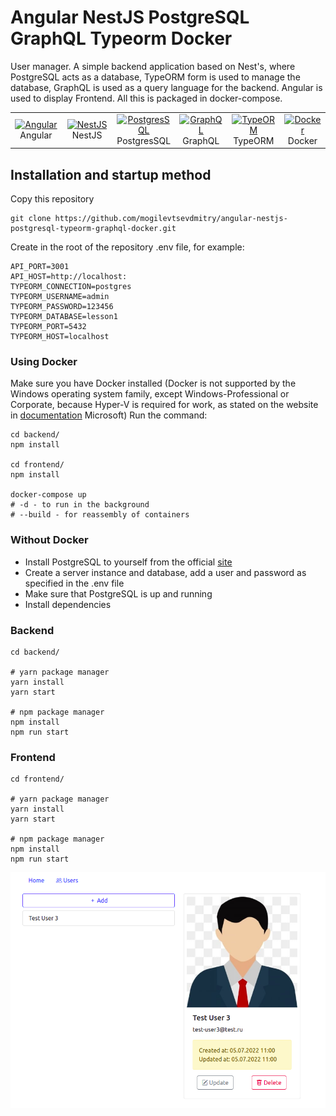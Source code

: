 # Angular NestJS PostgreSQL GraphQL Typeorm Docker

User manager.
A simple backend application based on Nest's, where PostgreSQL acts as a database, TypeORM form is used to manage the database,
GraphQL is used as a query language for the backend. Angular is used to display Frontend.  All this is packaged in docker-compose.

<table width="100%">
  <tr>
    <td align="center" valign="middle" width="17%">
      <a href="https://angular.io/">
        <img height="50" alt="Angular" src="https://upload.wikimedia.org/wikipedia/commons/thumb/c/cf/Angular_full_color_logo.svg/1200px-Angular_full_color_logo.svg.png"/>
      </a>
      <br />
      Angular
    </td>
    <td align="center" valign="middle" width="17%">
      <a href="https://nestjs.com/">
        <img height="50" alt="NestJS" src="https://hsto.org/getpro/habr/post_images/d11/98b/ac8/d1198bac8e4ced0d89d5e5983061f418.png"/>
      </a>
      <br />
      NestJS
    </td>
    <td align="center" valign="middle" width="17%">
      <a href="https://www.postgresql.org/">
      <img height="50" alt="PostgresSQL" src="https://upload.wikimedia.org/wikipedia/commons/thumb/2/29/Postgresql_elephant.svg/640px-Postgresql_elephant.svg.png"/>
      </a>
      <br />
      PostgresSQL
    </td>
    <td align="center" valign="middle" width="17%">
      <a href="https://graphql.org/">
      <img height="50" alt="GraphQL" src="https://upload.wikimedia.org/wikipedia/commons/thumb/1/17/GraphQL_Logo.svg/1200px-GraphQL_Logo.svg.png"/>
      </a>
      <br />
      GraphQL
    </td>
    <td align="center" valign="middle" width="17%">
      <a href="https://typeorm.io/">
      <img height="50" alt="TypeORM" src="https://www.zoneofit.com/wp-content/uploads/2021/06/type-orm.png"/>
      </a>
      <br />
      TypeORM
    </td>
    <td align="center" valign="middle" width="17%">
      <a href="https://www.docker.com/">
      <img height="50" alt="Docker" src="https://d1.awsstatic.com/acs/characters/Logos/Docker-Logo_Horizontel_279x131.b8a5c41e56b77706656d61080f6a0217a3ba356d.png"/>
      </a>
      <br />
      Docker
    </td>
  </tr>
</table>

## Installation and startup method

Copy this repository

```shell
git clone https://github.com/mogilevtsevdmitry/angular-nestjs-postgresql-typeorm-graphql-docker.git
```

Create in the root of the repository .env file, for example:

```dotenv
API_PORT=3001
API_HOST=http://localhost:
TYPEORM_CONNECTION=postgres
TYPEORM_USERNAME=admin
TYPEORM_PASSWORD=123456
TYPEORM_DATABASE=lesson1
TYPEORM_PORT=5432
TYPEORM_HOST=localhost
```

### Using Docker

Make sure you have Docker installed (Docker is not supported by the Windows operating system family, except
Windows-Professional or Corporate, because Hyper-V is required for work, as stated on the website
in [documentation](https://docs.microsoft.com/ru-ru/virtualization/hyper-v-on-windows/quick-start/enable-hyper-v#check-requirements)
Microsoft)
Run the command:

```shell
cd backend/
npm install

cd frontend/
npm install

docker-compose up
# -d - to run in the background
# --build - for reassembly of containers
```

### Without Docker

- Install PostgreSQL to yourself from the official [site](https://www.postgresql.org/)
- Create a server instance and database, add a user and password as specified in the .env file
- Make sure that PostgreSQL is up and running
- Install dependencies

### Backend
```shell
cd backend/

# yarn package manager
yarn install
yarn start

# npm package manager
npm install
npm run start
```

### Frontend
```shell
cd frontend/

# yarn package manager
yarn install
yarn start

# npm package manager
npm install
npm run start
```

![img.png](img.png)
